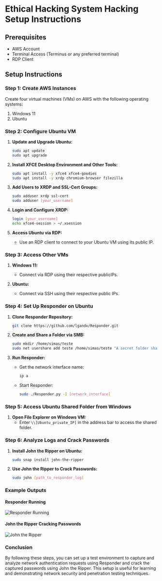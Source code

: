 # Ethical Hacking System Hacking Setup Instructions

## Prerequisites

- AWS Account
- Terminal Access (Terminus or any preferred terminal)
- RDP Client

## Setup Instructions

### Step 1: Create AWS Instances

Create four virtual machines (VMs) on AWS with the following operating systems:
1. Windows 11
3. Ubuntu

### Step 2: Configure Ubuntu VM

1. **Update and Upgrade Ubuntu:**
   ```sh
   sudo apt update
   sudo apt upgrade
   ```

2. **Install XFCE Desktop Environment and Other Tools:**
   ```sh
   sudo apt install -y xfce4 xfce4-goodies
   sudo apt install -y xrdp chromium-browser filezilla
   ```

3. **Add Users to XRDP and SSL-Cert Groups:**
   ```sh
   sudo adduser xrdp ssl-cert
   sudo adduser [your_username]
   ```

4. **Login and Configure XRDP:**
   ```sh
   login [your_username]
   echo xfce4-session > ~/.xsession
   ```

5. **Access Ubuntu via RDP:**
   - Use an RDP client to connect to your Ubuntu VM using its public IP.

### Step 3: Access Other VMs

1. **Windows 11:**
   - Connect via RDP using their respective publicIPs.

2. **Ubuntu:**
   - Connect via SSH using their respective public IPs.

### Step 4: Set Up Responder on Ubuntu

1. **Clone Responder Repository:**
   ```sh
   git clone https://github.com/lgandx/Responder.git
   ```

2. **Create and Share a Folder via SMB:**
   ```sh
   sudo mkdir /home/simas/teste
   sudo net usershare add teste /home/simas/teste "A secret folder shared via SMB" everyone:F guest_ok=y
   ```

3. **Run Responder:**
   - Get the network interface name:
     ```sh
     ip a
     ```
   - Start Responder:
     ```sh
     sudo ./Responder.py -I [network_interface]
     ```

### Step 5: Access Ubuntu Shared Folder from Windows

1. **Open File Explorer on Windows VM:**
   - Enter `\\[Ubuntu_private_IP]` in the address bar to access the shared folder.

### Step 6: Analyze Logs and Crack Passwords

1. **Install John the Ripper on Ubuntu:**
   ```sh
   sudo snap install john-the-ripper
   ```

2. **Use John the Ripper to Crack Passwords:**
   ```sh
   sudo john [path_to_responder_log]
   ```

### Example Outputs

#### Responder Running
![Responder Running](https://github.com/FranciscoSimas/Ethical-Hacking-System-Hacking/assets/145347669/91b6326c-a16f-4145-a4ab-a2d00512612a)

#### John the Ripper Cracking Passwords
![John the Ripper](https://github.com/FranciscoSimas/Ethical-Hacking-System-Hacking/assets/145347669/1f0eb0c5-9c25-45f2-806e-14600e50013e)

### Conclusion

By following these steps, you can set up a test environment to capture and analyze network authentication requests using Responder and crack the captured passwords using John the Ripper. This setup is useful for learning and demonstrating network security and penetration testing techniques.
